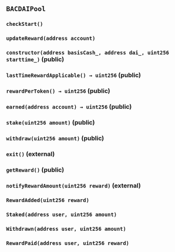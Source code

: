 ## `BACDAIPool`





### `checkStart()`





### `updateReward(address account)`






### `constructor(address basisCash_, address dai_, uint256 starttime_)` (public)





### `lastTimeRewardApplicable() → uint256` (public)





### `rewardPerToken() → uint256` (public)





### `earned(address account) → uint256` (public)





### `stake(uint256 amount)` (public)





### `withdraw(uint256 amount)` (public)





### `exit()` (external)





### `getReward()` (public)





### `notifyRewardAmount(uint256 reward)` (external)






### `RewardAdded(uint256 reward)`





### `Staked(address user, uint256 amount)`





### `Withdrawn(address user, uint256 amount)`





### `RewardPaid(address user, uint256 reward)`





